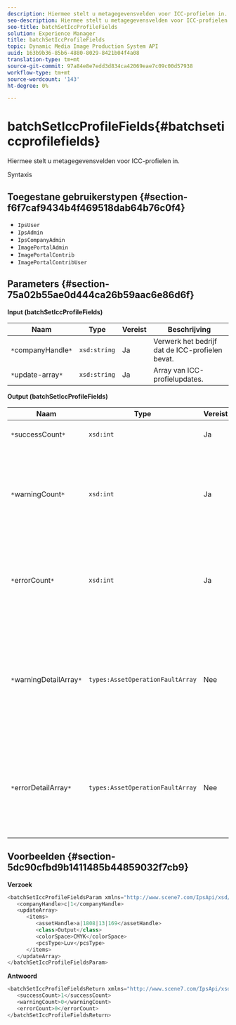 ```yaml
---
description: Hiermee stelt u metagegevensvelden voor ICC-profielen in.
seo-description: Hiermee stelt u metagegevensvelden voor ICC-profielen in.
seo-title: batchSetIccProfileFields
solution: Experience Manager
title: batchSetIccProfileFields
topic: Dynamic Media Image Production System API
uuid: 163b9b36-85b6-4880-8029-8421b04f4a08
translation-type: tm+mt
source-git-commit: 97a84e8e7edd3d834ca42069eae7c09c00d57938
workflow-type: tm+mt
source-wordcount: '143'
ht-degree: 0%

---
```



# batchSetIccProfileFields{#batchseticcprofilefields}

Hiermee stelt u metagegevensvelden voor ICC-profielen in.

Syntaxis

## Toegestane gebruikerstypen {#section-f6f7caf9434b4f469518dab64b76c0f4}

* `IpsUser`
* `IpsAdmin`
* `IpsCompanyAdmin`
* `ImagePortalAdmin`
* `ImagePortalContrib`
* `ImagePortalContribUser`

## Parameters {#section-75a02b55ae0d444ca26b59aac6e86d6f}

**Input (batchSetIccProfileFields)**

| Naam | Type | Vereist | Beschrijving |
|---|---|---|---|
| `*`companyHandle`*` | `xsd:string` | Ja | Verwerk het bedrijf dat de ICC-profielen bevat. |
| `*`update-array`*` | `xsd:string` | Ja | Array van ICC-profielupdates. |

**Output (batchSetIccProfileFields)**

| Naam | Type | Vereist | Beschrijving |
|---|---|---|---|
| `*`successCount`*` | `xsd:int` | Ja | Het aantal ICC-profielvelden is ingesteld. |
| `*`warningCount`*` | `xsd:int` | Ja | Het aantal waarschuwingen dat wordt gegenereerd wanneer de bewerking probeerde de ICC-profielvelden in te stellen. |
| `*`errorCount`*` | `xsd:int` | Ja | Het aantal fouten dat wordt gegenereerd wanneer de bewerking probeerde de ICC-profielvelden in te stellen. |
| `*`warningDetailArray`*` | `types:AssetOperationFaultArray` | Nee | De array met details die zijn gekoppeld aan de elementen die waarschuwingen hebben gegenereerd toen de bewerking probeerde de updates toe te passen. |
| `*`errorDetailArray`*` | `types:AssetOperationFaultArray` | Nee | De array met details die zijn gekoppeld aan de elementen die fouten genereerden toen de bewerking probeerde de updates toe te passen. |

## Voorbeelden {#section-5dc90cfbd9b1411485b44859032f7cb9}

**Verzoek**

```java
<batchSetIccProfileFieldsParam xmlns="http://www.scene7.com/IpsApi/xsd/2009-07-31">
   <companyHandle>c|1</companyHandle>
   <updateArray>
      <items>
         <assetHandle>a|1808|13|169</assetHandle>
         <class>Output</class>
         <colorSpace>CMYK</colorSpace>
         <pcsType>Luv</pcsType>
      </items>
   </updateArray>
</batchSetIccProfileFieldsParam>
```

**Antwoord**

```java
<batchSetIccProfileFieldsReturn xmlns="http://www.scene7.com/IpsApi/xsd/2009-07-31">
   <successCount>1</successCount>
   <warningCount>0</warningCount>
   <errorCount>0</errorCount>
</batchSetIccProfileFieldsReturn>
```


